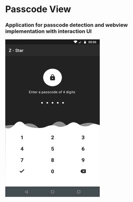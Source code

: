 # Passcode View
### Application for passcode detection and webview implementation with interaction UI
<img src=https://github.com/AbhinavSharma24/PasscodeView/blob/master/Screenshots/Screenshot_20200312-000630.png height=500px width=300px>
